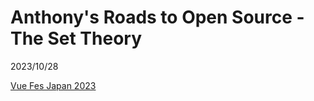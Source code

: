 # Anthony's Roads to Open Source - The Set Theory

2023/10/28

[Vue Fes Japan 2023](https://vuefes.jp/2023/)
